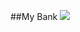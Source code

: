 ##My Bank
![](https://www.thebalance.com/thmb/QKdak2jvsD1uGh9AxoLvJ9WViAw=/1043x1006/filters:fill(auto,1)/Credit-Card-Bank-Account-by-lvcandy-Getty-488389053-56a1c27c5f9b58b7d0c25749.jpg)
